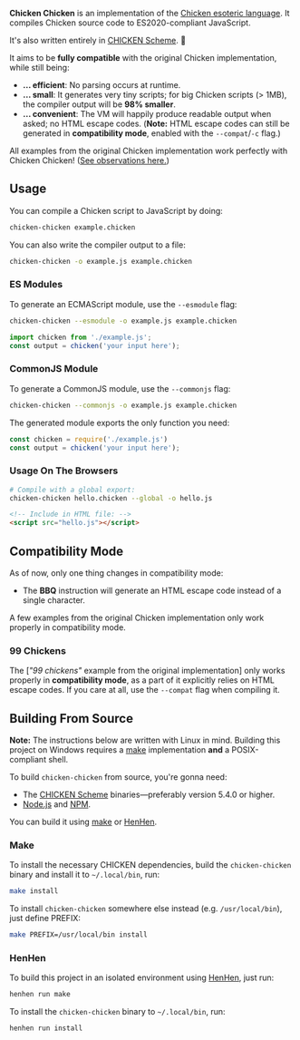 **Chicken Chicken** is an implementation of the [Chicken esoteric language][1]. It compiles Chicken source code to ES2020-compliant JavaScript.

It's also written entirely in [CHICKEN Scheme][2]. 🐔

It aims to be **fully compatible** with the original Chicken implementation, while still being:

- **... efficient**: No parsing occurs at runtime.
- **... small**: It generates very tiny scripts; for big Chicken scripts (> 1MB), the compiler output will be **98% smaller**.
- **... convenient**: The VM will happily produce readable output when asked; no HTML escape codes. (**Note:** HTML escape codes can still be generated in **compatibility mode**, enabled with the `--compat`/`-c` flag.)

All examples from the original Chicken implementation work perfectly with Chicken Chicken! ([See observations here.](#compatibility-mode))

## Usage

You can compile a Chicken script to JavaScript by doing:

```bash
chicken-chicken example.chicken
```

You can also write the compiler output to a file:

```bash
chicken-chicken -o example.js example.chicken
```

### ES Modules

To generate an ECMAScript module, use the `--esmodule` flag:

```bash
chicken-chicken --esmodule -o example.js example.chicken
```

```js
import chicken from './example.js';
const output = chicken('your input here');
```

### CommonJS Module

To generate a CommonJS module, use the `--commonjs` flag:

```bash
chicken-chicken --commonjs -o example.js example.chicken
```

The generated module exports the only function you need:

```js
const chicken = require('./example.js')
const output = chicken('your input here');
```

### Usage On The Browsers

```bash
# Compile with a global export:
chicken-chicken hello.chicken --global -o hello.js
```

```html
<!-- Include in HTML file: -->
<script src="hello.js"></script>
```

## Compatibility Mode

As of now, only one thing changes in compatibility mode:

- The **BBQ** instruction will generate an HTML escape code instead of a single character.

A few examples from the original Chicken implementation only work properly in compatibility mode.

### 99 Chickens

The [*"99 chickens"* example from the original implementation] only works properly in **compatibility mode**, as a part of it explicitly relies on HTML escape codes. If you care at all, use the `--compat` flag when compiling it.

## Building From Source

**Note:** The instructions below are written with Linux in mind. Building this project on Windows requires a [make][4] implementation **and** a POSIX-compliant shell.

To build `chicken-chicken` from source, you're gonna need:

- The [CHICKEN Scheme][3] binaries—preferably version 5.4.0 or higher.
- [Node.js][4] and [NPM][5].

You can build it using [make][7] or [HenHen][6].

### Make

To install the necessary CHICKEN dependencies, build the `chicken-chicken` binary and install it to `~/.local/bin`, run:

```bash
make install
```

To install `chicken-chicken` somewhere else instead (e.g. `/usr/local/bin`), just define PREFIX:

```bash
make PREFIX=/usr/local/bin install
```

### HenHen

To build this project in an isolated environment using [HenHen][3], just run:

```bash
henhen run make
```

To install the `chicken-chicken` binary to `~/.local/bin`, run:

```bash
henhen run install
```

[1]: https://web.archive.org/web/20180816190122/http://torso.me/chicken
[2]: call-cc.org/
[3]: https://code.call-cc.org/
[4]: https://nodejs.org/
[5]: https://www.npmjs.com/
[6]: https://github.com/kbmackenzie/henhen
[7]: https://www.gnu.org/software/make/
